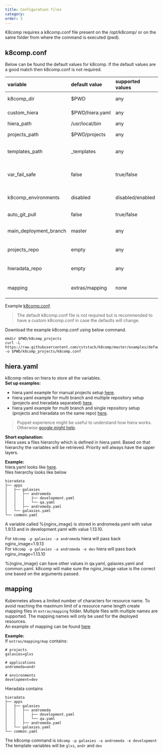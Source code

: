 ```yaml
---
title: Configuration files
category:
order: 3
---
```


K8comp requires a k8comp.conf file present on the /opt/k8comp/ or on the same folder from where the command is executed (pwd).

## [](#config)k8comp.conf

Below can be found the default values for k8comp. If the default values are a good match then k8comp.conf is not required.

| variable               | default value               | supported values         | description                                             |
|:-----------------------|:----------------------------|:-------------------------|:--------------------------------------------------------|
| k8comp_dir             | $PWD                        | any                      | Application main folder                                 |
| custom_hiera           | $PWD/hiera.yaml             | any                      | Custom hiera config file                                |
| hiera_path             | /usr/local/bin              | any                      | hiera binary location                                   |
| projects_path          | $PWD/projects               | any                      | deployment files location                               |
| templates_path         | _templates                  | any                      | templates folder name. The folder is in `projects_path` |
| var_fail_safe          | false                       | true/false               | set if the deployment should fail on variable not found |
| k8comp_environments    | disabled                    | disabled/enabled         | each git branch equals an environment                   |
| auto_git_pull          | false                       | true/false               | git pull before each deployment                         |
| main_deployment_branch | master                      | any                      | works in conjunction with `k8comp_environments`          |
| projects_repo          | empty                       | any                      | works in conjunction with `auto_git_pull`               |
| hieradata_repo         | empty                       | any                      | works in conjunction with `auto_git_pull`               |
| mapping                | extras/mapping | none                     | override deployment values. [example](https://github.com/cststack/k8comp/blob/master/examples/common/extras/mapping/map) |

Example [k8comp.conf](https://github.com/cststack/k8comp/blob/master/examples/defaults/k8comp.conf).

> The default k8comp.conf file is not required but is recommended to have a custom k8comp.conf in case the defaults will change.  

Download the example k8comp.conf using below command.
```
mkdir $PWD/k8comp_projects
curl -L https://raw.githubusercontent.com/cststack/k8comp/master/examples/defaults/k8comp.conf -o $PWD/k8comp_projects/k8comp.conf
```
## [](#hiera)hiera.yaml

k8comp relies on hiera to store all the variables.  
**Set up examples:**
- hiera.yaml example for manual projects setup [here](https://github.com/cststack/k8comp/tree/master/examples/manual_repo_setup).  
- hiera.yaml example for multi branch and multiple repository setup (projects and hieradata separated) [here](https://github.com/cststack/k8comp/tree/master/examples/multi_repo).  
- hiera.yaml example for multi branch and single repository setup (projects and hieradata on the same repo) [here](https://github.com/cststack/k8comp/tree/master/examples/multi_repo).

> Puppet experience might be useful to understand how hiera works. Otherwise [google might help](https://www.google.co.uk/search?q=how+hiera+works&oq=how+hiera+works).

**Short explanation:**  
Hiera uses a files hierarchy which is defined in hiera.yaml. Based on that hierarchy the variables will be retrieved. Priority will always have the upper layers.

**Example:**  
hiera.yaml looks like [here](https://github.com/cststack/k8comp/blob/master/examples/defaults/hiera.yaml).  
files hierarchy looks like below
```
hieradata
├── apps
│   ├── galaxies
│   │   ├── andromeda
│   │   │   ├── development.yaml
│   │   │   └── qa.yaml
│   │   ├── andromeda.yaml
│   └── galaxies.yaml
└── common.yaml
```

A variable called %{nginx_image} is stored in andromeda.yaml with value 1.9.13 and in development.yaml with value 1.13.10.

For `k8comp -p galaxies -a andromeda` hiera will pass back nginx_image=1.9.13  
For `k8comp -p galaxies -a andromeda -e dev` hiera will pass back nginx_image=1.13.10

%{nginx_image} can have other values in qa.yaml, galaxies.yaml and common.yaml. k8comp will make sure the nginx_image value is the correct one based on the arguments passed.

## [](#mapping)mapping
Kubernetes allows a limited number of characters for resource name. To avoid reaching the maximum limit of a resource name length create mapping files in `extras/mapping` folder. Multiple files with multiple names are supported. The mapping names will only be used for the deployed resources.  
An example of mapping can be found [here](https://github.com/cststack/k8comp/blob/master/examples/common/extras/mapping/map)

**Example:**  
If `extras/mapping/map` contains:
```
# projects
galaxies=glxs

# applications
andromeda=andr

# environments
development=dev
```
Hieradata contains
```
hieradata
├── apps
│   ├── galaxies
│   │   ├── andromeda
│   │   │   ├── development.yaml
│   │   │   └── qa.yaml
│   │   ├── andromeda.yaml
│   └── galaxies.yaml
└── common.yaml
```
The k8comp command is
`k8comp -p galaxies -a andromeda -e development`  
The template variables will be `glxs`, `andr` and `dev`
